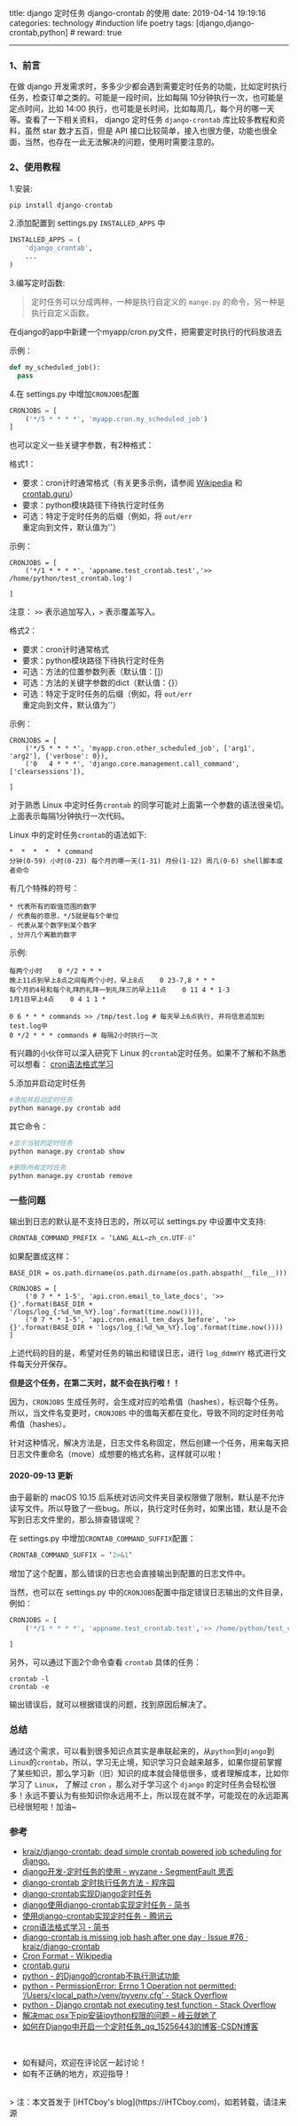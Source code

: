 title: django 定时任务 django-crontab 的使用
date: 2019-04-14 19:19:16
categories: technology #induction life poetry
tags: [django,django-crontab,python]  # <!--more-->
reward: true

---

### 1、前言
在做 django 开发需求时，多多少少都会遇到需要定时任务的功能，比如定时执行任务，检查订单之类的。可能是一段时间，比如每隔 10分钟执行一次，也可能是定点时间，比如 14:00 执行，也可能是长时间，比如每周几，每个月的哪一天等。查看了一下相关资料， django 定时任务 `django-crontab` 库比较多教程和资料，虽然 star 数才五百，但是 API 接口比较简单，接入也很方便，功能也很全面，当然，也存在一此无法解决的问题，使用时需要注意的。

<!--more-->

### 2、使用教程
1.安装:

```python
pip install django-crontab
```


2.添加配置到 settings.py `INSTALLED_APPS` 中

```python
INSTALLED_APPS = (
    'django_crontab',
    ...
)
```

3.编写定时函数:

> 定时任务可以分成两种，一种是执行自定义的 `mange.py` 的命令，另一种是执行自定义函数。

在django的app中新建一个myapp/cron.py文件，把需要定时执行的代码放进去

示例：
```python
def my_scheduled_job():
  pass
```

4.在 settings.py 中增加`CRONJOBS`配置

```python
CRONJOBS = [
    ('*/5 * * * *', 'myapp.cron.my_scheduled_job')
]
```

也可以定义一些关键字参数，有2种格式：

格式1：
* 要求：cron计时通常格式（有关更多示例，请参阅 [Wikipedia](http://en.wikipedia.org/wiki/Cron#Format) 和 [crontab.guru](https://crontab.guru/examples.html)）
* 要求：python模块路径下待执行定时任务
* 可选：特定于定时任务的后缀（例如，将 `out/err` 重定向到文件，默认值为''）

示例：
```
CRONJOBS = [
    ('*/1 * * * *', 'appname.test_crontab.test','>> /home/python/test_crontab.log')

]
```

注意： `>>` 表示追加写入，`>` 表示覆盖写入。

格式2：
* 要求：cron计时通常格式
* 要求：python模块路径下待执行定时任务
* 可选：方法的位置参数列表（默认值：[]）
* 可选：方法的关键字参数的dict（默认值：{}）
* 可选：特定于定时任务的后缀（例如，将 `out/err` 重定向到文件，默认值为''）

示例：
```
CRONJOBS = [
    ('*/5 * * * *', 'myapp.cron.other_scheduled_job', ['arg1', 'arg2'], {'verbose': 0}),
    ('0   4 * * *', 'django.core.management.call_command', ['clearsessions']),
    
]
```

对于熟悉 Linux 中定时任务`crontab` 的同学可能对上面第一个参数的语法很亲切。上面表示每隔1分钟执行一次代码。

Linux 中的定时任务`crontab`的语法如下:

```crontab
*  *  *  *  * command
分钟(0-59) 小时(0-23) 每个月的哪一天(1-31) 月份(1-12) 周几(0-6) shell脚本或者命令
```

有几个特殊的符号：

```
* 代表所有的取值范围的数字
/ 代表每的意思，*/5就是每5个单位
- 代表从某个数字到某个数字
, 分开几个离散的数字
```

示例:

```crontab
每两个小时    0 */2 * * *
晚上11点到早上8点之间每两个小时，早上8点    0 23-7,8 * * *
每个月的4号和每个礼拜的礼拜一到礼拜三的早上11点    0 11 4 * 1-3
1月1日早上4点    0 4 1 1 * 
```


```crontab
0 6 * * * commands >> /tmp/test.log # 每天早上6点执行, 并将信息追加到test.log中
0 */2 * * * commands # 每隔2小时执行一次
```

有兴趣的小伙伴可以深入研究下 Linux 的`crontab`定时任务。如果不了解和不熟悉可以想看： [cron语法格式学习](https://www.jianshu.com/p/c6a729c81a24)

5.添加并启动定时任务

```python
#添加并启动定时任务
python manage.py crontab add
```

其它命令：

```python
#显示当前的定时任务
python manage.py crontab show

#删除所有定时任务
python manage.py crontab remove
```

### 一些问题
输出到日志的默认是不支持日志的，所以可以 settings.py 中设置中文支持:
```python
CRONTAB_COMMAND_PREFIX = ‘LANG_ALL=zh_cn.UTF-8’ 
```

如果配置成这样：

```crontab 
BASE_DIR = os.path.dirname(os.path.dirname(os.path.abspath(__file__)))

CRONJOBS = [
    ('0 7 * * 1-5', 'api.cron.email_to_late_docs', '>> {}'.format(BASE_DIR + '/logs/log_{:%d_%m_%Y}.log'.format(time.now()))),
    ('0 7 * * 1-5', 'api.cron.email_ten_days_before', '>> {}'.format(BASE_DIR + 'logs/log_{:%d_%m_%Y}.log'.format(time.now())))
]
```

上述代码的目的是，希望对任务的输出和错误日志，进行 `log_ddmmYY` 格式进行文件每天分开保存。

**但是这个任务，在第二天时，就不会在执行啦！！**

因为，`CRONJOBS` 生成任务时，会生成对应的哈希值（hashes），标识每个任务。所以，当文件名变更时，`CRONJOBS` 中的值每天都在变化，导致不同的定时任务哈希值（hashes）。

针对这种情况，解决方法是，日志文件名称固定，然后创建一个任务，用来每天把日志文件重命名（move）成想要的格式名称，这样就可以啦！

#### 2020-09-13 更新

由于最新的 macOS 10.15 后系统对访问文件夹目录权限做了限制，默认是不允许读写文件。所以导致了一些bug。所以，执行定时任务时，如果出错，默认是不会写到日志文件里的，那么排查错误呢？

在 settings.py 中增加`CRONTAB_COMMAND_SUFFIX`配置：

```python
CRONTAB_COMMAND_SUFFIX = ‘2>&1’
```

增加了这个配置，那么错误的日志也会直接输出到配置的日志文件中。

当然，也可以在 settings.py 中的`CRONJOBS`配置中指定错误日志输出的文件目录，例如：

```python
CRONJOBS = [
    ('*/1 * * * *', 'appname.test_crontab.test','>> /home/python/test_crontab.log 2>> /home/python/error_crontab.log')

]
```

另外，可以通过下面2个命令查看 `crontab` 具体的任务：
```
crontab -l
crontab -e
```

输出错误后，就可以根据错误的问题，找到原因后解决了。



### 总结

通过这个需求，可以看到很多知识点其实是串联起来的，从`python`到`django`到`Linux`的`crontab`，所以，学习无止境，知识学习只会越来越多，如果你提前掌握了某些知识，那么学习新（旧）知识的成本就会降低很多，或者理解成本，比如你学习了 `Linux`， 了解过 `cron` ，那么对于学习这个 `django` 的定时任务会轻松很多！永远不要认为有些知识你永远用不上，所以现在就不学，可能现在的永远距离已经很短啦！加油~


### 参考

- [kraiz/django-crontab: dead simple crontab powered job scheduling for django.](https://github.com/kraiz/django-crontab)
- [django开发-定时任务的使用 - wyzane - SegmentFault 思否](https://segmentfault.com/a/1190000016515891)
- [django-crontab 定时执行任务方法 - 程序园](http://www.voidcn.com/article/p-tgyycvyp-bqm.html)
- [django-crontab实现Django定时任务](https://www.leipengkai.com/article/8/)
- [django使用django-crontab实现定时任务 - 简书](https://www.jianshu.com/p/27f003149090)
- [使用django-crontab实现定时任务 - 腾讯云](https://cloud.tencent.com/developer/article/1121891)
- [cron语法格式学习 - 简书](https://www.jianshu.com/p/c6a729c81a24)
- [django-crontab is missing job hash after one day · Issue #76 · kraiz/django-crontab](https://github.com/kraiz/django-crontab/issues/76)
- [Cron Format - Wikipedia](http://en.wikipedia.org/wiki/Cron#Format)
- [crontab.guru](https://crontab.guru/examples.html)
- [python - 的Django的crontab不执行测试功能](https://stackoverrun.com/cn/q/10635382)
- [python - PermissionError: Errno 1 Operation not permitted: ‘/Users/<local_path>/venv/pyvenv.cfg’ - Stack Overflow](https://stackoverflow.com/questions/62876343/permissionerror-errno-1-operation-not-permitted-users-local-path-venv-py)
- [python - Django crontab not executing test function - Stack Overflow](https://stackoverflow.com/questions/38589830/django-crontab-not-executing-test-function)
- [解决mac osx下pip安装ipython权限的问题 – 峰云就她了](http://xiaorui.cc/archives/3061)
- [如何在Django中开启一个定时任务_qq_15256443的博客-CSDN博客](https://blog.csdn.net/qq_15256443/article/details/103668804)


<br>

- 如有疑问，欢迎在评论区一起讨论！
- 如有不正确的地方，欢迎指导！

<br>
> 注：本文首发于 [iHTCboy's blog](https://iHTCboy.com)，如若转载，请注来源




